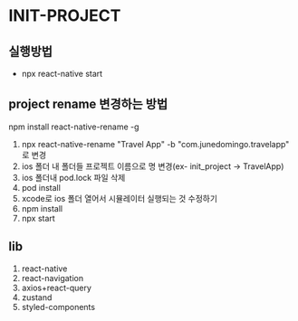 # INIT-PROJECT

## 실행방법

- npx react-native start

## project rename 변경하는 방법

npm install react-native-rename -g

1. npx react-native-rename "Travel App" -b "com.junedomingo.travelapp" 로 변경
2. ios 폴더 내 폴더들 프로젝트 이름으로 명 변경(ex- init_project -> TravelApp)
3. ios 폴더내 pod.lock 파일 삭제
4. pod install
5. xcode로 ios 폴더 열어서 시뮬레이터 실행되는 것 수정하기
6. npm install
7. npx start



## lib

1. react-native
2. react-navigation
3. axios+react-query
4. zustand
5. styled-components
